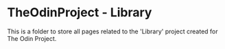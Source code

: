 # TheOdinProject - Library
This is a folder to store all pages related to the 'Library' project created for The Odin Project.
